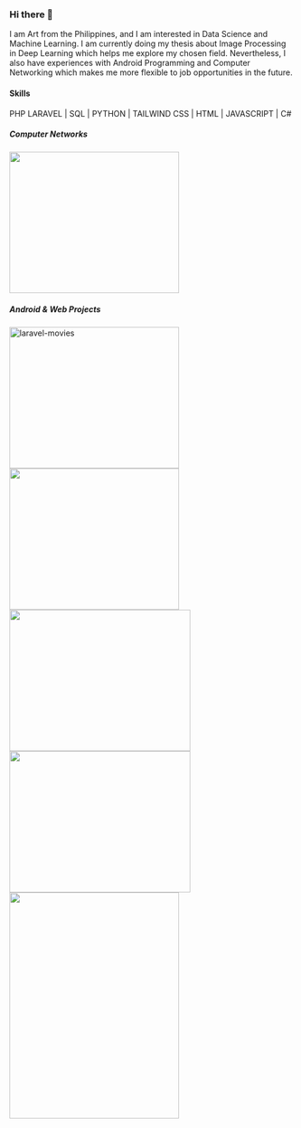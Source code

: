 ### Hi there 👋

I am Art from the Philippines, and I am interested in Data Science and Machine Learning. I am currently doing my thesis about Image Processing in Deep Learning which helps me explore my chosen field.
Nevertheless, I also have experiences with Android Programming and Computer Networking which makes me more flexible to job opportunities in the future.

#### Skills
PHP LARAVEL | SQL | PYTHON | TAILWIND CSS | HTML | JAVASCRIPT | C# 

##### Computer Networks
<img src = "https://github.com/artjason/artjason/assets/156570446/31c06053-a433-4c4e-a899-85252a1a0ffd" width = 300 height = 250>

 ##### Android & Web Projects
 <img src="https://raw.githubusercontent.com/artjason/artjason/master/assets/156570446/8ac88332-9eda-4884-ba22-1d0f535710e4.jpg" alt="laravel-movies" width="300" height="250">

<img src = "![laravel-movies](https://github.com/artjason/artjason/assets/156570446/8ac88332-9eda-4884-ba22-1d0f535710e4)" width = 300 height = 250>
 <img src = "https://github.com/artjason/artjason/assets/156570446/0d7d91ef-5f03-42cd-a785-808bea0a195e" width = 320 height = 250>
 <img src = "https://github.com/artjason/artjason/assets/156570446/e04ce9e0-f519-4729-b06b-9daac17dd918" width = 320 height = 250>
 <br>
<img src = "https://github.com/artjason/artjason/assets/156570446/df74360c-9755-4767-b00d-9af417681d14" width = 300 height = 400>

